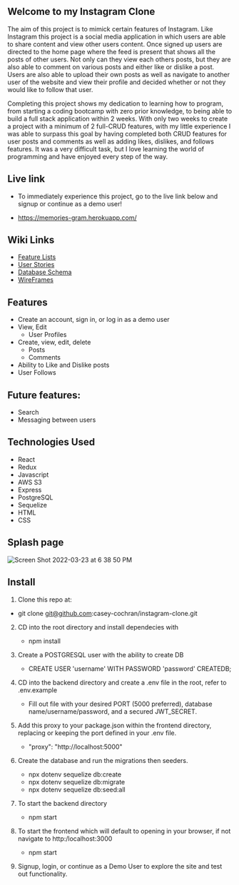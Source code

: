 ## Welcome to my Instagram Clone 

The aim of this project is to mimick certain features of Instagram. Like Instagram this project is a social media application in which users
are able to share content and view other users content. Once signed up users are directed to the home page where the feed is present that
shows all the posts of other users. Not only can they view each others posts, but they are also able to 
comment on various posts and either like or dislike a post. Users are also able to upload their own posts as well as navigate to another
user of the website and view their profile and decided whether or not they would like to follow that user. 

Completing this project shows my dedication to learning how to program, from starting a coding bootcamp with zero prior knowledge, 
to being able to build a full stack application within 2 weeks. With only two weeks to create a project with a minimum of 2 full-CRUD
features, with my little experience I was able to surpass this goal by having completed both CRUD features for user posts and comments 
as well as adding likes, dislikes, and follows features. It was a very difficult task, but I love learning the world of programming
and have enjoyed every step of the way. 

## Live link
 * To immediately experience this project, go to the live link below and signup or continue as a demo user!

 - https://memories-gram.herokuapp.com/

## Wiki Links

* [Feature Lists](https://github.com/casey-cochran/instagram-clone/wiki/Feature-List)
* [User Stories](https://github.com/casey-cochran/instagram-clone/wiki/User-Stories)
* [Database Schema](https://github.com/casey-cochran/instagram-clone/wiki/Database-Schema)
* [WireFrames](https://github.com/casey-cochran/instagram-clone/wiki/WireFrames)

## Features

  * Create an account, sign in, or log in as a demo user
  * View, Edit 
    - User Profiles
  * Create, view, edit, delete
    - Posts
    - Comments
  * Ability to Like and Dislike posts
  * User Follows

## Future features:
  
  * Search
  * Messaging between users


## Technologies Used
  
  * React
  * Redux
  * Javascript
  * AWS S3
  * Express
  * PostgreSQL
  * Sequelize
  * HTML
  * CSS


## Splash page
![Screen Shot 2022-03-23 at 6 38 50 PM](https://user-images.githubusercontent.com/90711743/159824744-64ba89c6-800a-4b9d-a259-1c5a8a51008a.png)

## Install
 1. Clone this repo at: 
   - git clone git@github.com:casey-cochran/instagram-clone.git

2. CD into the root directory and install dependecies with 
   - npm install

3. Create a POSTGRESQL user with the ability to create DB
   - CREATE USER 'username' WITH PASSWORD 'password' CREATEDB;
   
4. CD into the backend directory and create a .env file in the root, refer to .env.example
    - Fill out file with your desired PORT (5000 preferred), database name/username/password, and a secured JWT_SECRET.
    
5. Add this proxy to your package.json within the frontend directory, replacing or keeping the port defined in your .env file.
    - "proxy": "http://localhost:5000"

6. Create the database and run the migrations then seeders.
    - npx dotenv sequelize db:create
    - npx dotenv sequelize db:migrate
    - npx dotenv sequelize db:seed:all

7. To start the backend directory
    - npm start
    
8. To start the frontend which will default to opening in your browser, if not navigate to http:/localhost:3000
    - npm start
    
10. Signup, login, or continue as a Demo User to explore the site and test out functionality. 

